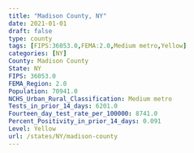 ```yaml
---
title: "Madison County, NY"
date: 2021-01-01
draft: false
type: county
tags: [FIPS:36053.0,FEMA:2.0,Medium metro,Yellow]
categories: [NY]
County: Madison County
State: NY
FIPS: 36053.0
FEMA_Region: 2.0
Population: 70941.0
NCHS_Urban_Rural_Classification: Medium metro
Tests_in_prior_14_days: 6201.0
Fourteen_day_test_rate_per_100000: 8741.0
Percent_Positivity_in_prior_14_days: 0.091
Level: Yellow
url: /states/NY/madison-county
---
```



